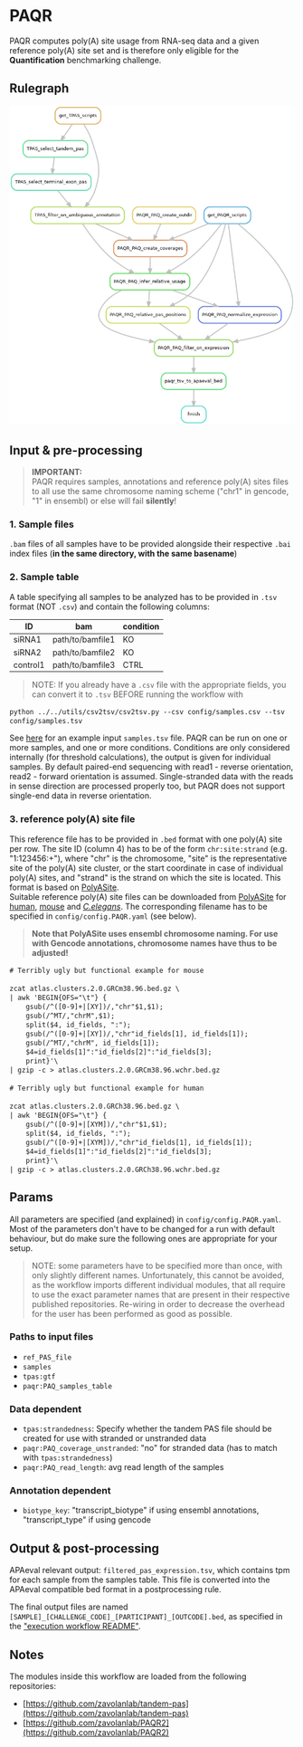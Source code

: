 # PAQR
PAQR computes poly(A) site usage from RNA-seq data and a given reference poly(A) site set and is therefore only eligible for the **Quantification** benchmarking challenge.
## Rulegraph

![rulegraph](rulegraph.PAQR.png)

## Input & pre-processing
> **IMPORTANT:**   
PAQR requires samples, annotations and reference poly(A) sites files to all use the same chromosome naming scheme ("chr1" in gencode, "1" in ensembl) or else will fail **silently**!


### 1. Sample files  
`.bam` files of all samples have to be provided alongside their respective `.bai` index files (**in the same directory, with the same basename**)

### 2. Sample table  
A table specifying all samples to be analyzed has to be provided in `.tsv` format (NOT `.csv`) and contain the following columns:   

| ID | bam | condition |
| - | - | - |
| siRNA1 | path/to/bamfile1 | KO |
| siRNA2 | path/to/bamfile2 | KO |
| control1 | path/to/bamfile3 | CTRL |

>NOTE: If you already have a `.csv` file with the appropriate fields, you can convert it to `.tsv` BEFORE running the workflow with 
```
python ../../utils/csv2tsv/csv2tsv.py --csv config/samples.csv --tsv config/samples.tsv
```
 
See [here][sample-table] for an example input `samples.tsv` file. PAQR can be run on one or more samples, and one or more conditions. Conditions are only considered internally (for threshold calculations), the output is given for individual samples. By default paired-end sequencing with read1 - reverse orientation, read2 - forward orientation is assumed. Single-stranded data with the reads in sense direction are processed properly too, but PAQR does not support single-end data in reverse orientation.

### 3. reference poly(A) site file   
This reference file has to be provided in `.bed` format with one poly(A) site per row. The site ID (column 4) has to be of the form `chr:site:strand` (e.g. "1:123456:+"), where "chr" is the chromosome, "site" is the representative site of the poly(A) site cluster, or the start coordinate in case of individual poly(A) sites, and "strand" is the strand on which the site is located. This format is based on [PolyASite][polyasite-web].    
Suitable reference poly(A) site files can be downloaded from [PolyASite][polyasite-web] for [human][human-pas], [mouse][mouse-pas] and [*C.elegans*][worm-pas]. The corresponding filename has to be specified in `config/config.PAQR.yaml` (see below).   
> **Note that PolyASite uses ensembl chromosome naming. For use with Gencode annotations, chromosome names have thus to be adjusted!**
```
# Terribly ugly but functional example for mouse

zcat atlas.clusters.2.0.GRCm38.96.bed.gz \
| awk 'BEGIN{OFS="\t"} {
    gsub(/^([0-9]+|[XY])/,"chr"$1,$1);
    gsub(/^MT/,"chrM",$1);
    split($4, id_fields, ":"); 
    gsub(/^([0-9]+|[XY])/,"chr"id_fields[1], id_fields[1]);
    gsub(/^MT/,"chrM", id_fields[1]);
    $4=id_fields[1]":"id_fields[2]":"id_fields[3];
    print}'\
| gzip -c > atlas.clusters.2.0.GRCm38.96.wchr.bed.gz

# Terribly ugly but functional example for human

zcat atlas.clusters.2.0.GRCh38.96.bed.gz \
| awk 'BEGIN{OFS="\t"} {
    gsub(/^([0-9]+|[XYM])/,"chr"$1,$1);
    split($4, id_fields, ":"); 
    gsub(/^([0-9]+|[XYM])/,"chr"id_fields[1], id_fields[1]);
    $4=id_fields[1]":"id_fields[2]":"id_fields[3];
    print}'\
| gzip -c > atlas.clusters.2.0.GRCh38.96.wchr.bed.gz
```

## Params

All parameters are specified (and explained) in `config/config.PAQR.yaml`. Most of the parameters don't have to be changed for a run with default behaviour, but do make sure the following ones are appropriate for your setup.

> NOTE: some parameters have to be specified more than once, with only slightly different names. Unfortunately, this cannot be avoided, as the workflow imports different individual modules, that all require to use the exact parameter names that are present in their respective published repositories. Re-wiring in order to decrease the overhead for the user has been performed as good as possible.
### Paths to input files
- `ref_PAS_file`
- `samples`
- `tpas:gtf`
- `paqr:PAQ_samples_table`


### Data dependent
- `tpas:strandedness`: Specify whether the tandem PAS file should be created for use with stranded or unstranded data
- `paqr:PAQ_coverage_unstranded`: "no" for stranded data (has to match with `tpas:strandedness`)
- `paqr:PAQ_read_length`: avg read length of the samples

### Annotation dependent
- `biotype_key`: "transcript_biotype" if using ensembl annotations, "transcript_type" if using gencode


## Output & post-processing

APAeval relevant output: `filtered_pas_expression.tsv`, which contains tpm for each sample from the samples table. This file is converted into the APAeval compatible bed format in a postprocessing rule.   

The final output files are named `[SAMPLE]_[CHALLENGE_CODE]_[PARTICIPANT]_[OUTCODE].bed`, as specified in the ["execution workflow README"][ewf-readme-filenames].

## Notes

The modules inside this workflow are loaded from the following repositories:

- [https://github.com/zavolanlab/tandem-pas](https://github.com/zavolanlab/tandem-pas)
- [https://github.com/zavolanlab/PAQR2](https://github.com/zavolanlab/PAQR2)



[polyasite-web]: <https://polyasite.unibas.ch/atlas>
[human-pas]: <https://polyasite.unibas.ch/download/atlas/2.0/GRCh38.96/atlas.clusters.2.0.GRCh38.96.bed.gz>
[mouse-pas]: <(https://polyasite.unibas.ch/download/atlas/2.0/GRCm38.96/atlas.clusters.2.0.GRCm38.96.bed.gz)>
[worm-pas]: <https://polyasite.unibas.ch/download/atlas/2.0/WBcel235/atlas.clusters.2.0.WBcel235.bed.gz>
[sample-table]: config/samples.tsv
[ewf-readme-filenames]: ../README.md#output
